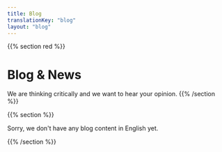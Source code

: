 ```yaml
---
title: Blog
translationKey: "blog"
layout: "blog"
---
```

{{% section red %}}
# Blog & News

We are thinking critically and we want to hear your opinion.
{{% /section %}}

{{% section %}}

Sorry, we don't have any blog content in English yet.

{{% /section %}}
